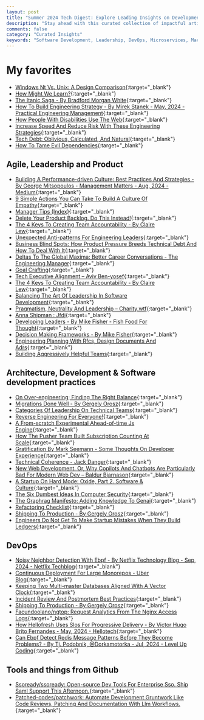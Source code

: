 ```yaml
---
layout: post
title: "Summer 2024 Tech Digest: Explore Leading Insights on Development, Leadership, and Ops"
description: "Stay ahead with this curated collection of impactful articles and resources on software development, insightful leadership practices, and cutting-edge operational strategies. Explore these handpicked reads to optimize your tech skills and knowledge."
comments: false
category: "Curated Insights"
keywords: "Software Development, Leadership, DevOps, Microservices, Machine Learning, Architecture, Kubernetes, Prometheus, Alerting, Security, Agile, Engineering Culture, Team Management, Communication, Design Thinking" 
---
```


<!-- markdownlint-disable MD033 MD020 MD025-->
# My favorites<a name="favorites"></a>

- [Windows Nt Vs. Unix: A Design Comparison](https://blogsystem5.substack.com/p/windows-nt-vs-unix-design?_bhlid=7cb1df6964c16a47de85474cecba33ebe47b0a65){:target="_blank"}
- [How Might We Learn?](https://andymatuschak.org/hmwl/){:target="_blank"}
- [The Itanic Saga - By Bradford Morgan White](https://www.abortretry.fail/p/the-itanic-saga){:target="_blank"}
- [How To Build Engineering Strategy - By Mirek Stanek - May, 2024 - Practical Engineering Management](https://blog.practicalengineering.management/how-to-build-engineering-strategy-42e464018177){:target="_blank"}
- [How People With Disabilities Use The Web](https://www.w3.org/WAI/people-use-web/){:target="_blank"}
- [Increase Speed And Reduce Risk With These Engineering Strategies](https://leaddev.com/process/increase-speed-and-reduce-risk-these-engineering-strategies){:target="_blank"}
- [Tech Debt: Oblivious, Calculated, And Natural](https://blog.holub.com/p/tech-debt-oblivious-calculated-and?r=2cl93o){:target="_blank"}
- [How To Tame Evil Dependencies](https://www.thoughtworks.com/insights/articles/how-to-tame-evil-dependencies?ref=techmanagerweekly.com&_bhlid=378859fba49f99adb15e8ee7039a79f6dbdd8820){:target="_blank"}

## Agile, Leadership and Product<a name="agile"></a>

- [Building A Performance-driven Culture: Best Practices And Strategies - By George Mitsopoulos - Management Matters - Aug, 2024 - Medium](https://medium.com/management-matters/building-a-performance-driven-culture-best-practices-and-strategies-c65cf8fd0b73){:target="_blank"}
- [9 Simple Actions You Can Take To Build A Culture Of Empathy](https://www.scarletink.com/p/9-simple-actions-build-culture-empathy?ref=techmanagerweekly.com){:target="_blank"}
- [Manager Tips (Index)](https://blogs.newardassociates.com/manager-tips/){:target="_blank"}
- [Delete Your Product Backlog. Do This Instead!](https://startuphustlenews.com/p/delete-your-backlog-product-planning){:target="_blank"}
- [The 4 Keys To Creating Team Accountability - By Claire Lew](https://newsletter.canopy.is/p/the-4-keys-to-creating-team-accountability){:target="_blank"}
- [Unexpected Anti-patterns For Engineering Leaders](https://review.firstround.com/unexpected-anti-patterns-for-engineering-leaders-lessons-from-stripe-uber-carta/){:target="_blank"}
- [Business Blind Spots: How Product Pressure Breeds Technical Debt And How To Deal With It](https://levelup.gitconnected.com/business-blind-spots-how-product-pressure-breeds-technical-debt-and-how-to-deal-with-it-6c023f1205b1){:target="_blank"}
- [Deltas To The Global Maxima: Better Career Conversations - The Engineering Manager](https://www.theengineeringmanager.com/growth/deltas-to-the-global-maxima-better-career-conversations/){:target="_blank"}
- [Goal Crafting](https://www.subbu.org/articles/2024/goal-crafting/){:target="_blank"}
- [Tech Executive Alignment – Aviv Ben-yosef](https://avivbenyosef.com/tech-executive-alignment/?ref=techmanagerweekly.com){:target="_blank"}
- [The 4 Keys To Creating Team Accountability - By Claire Lew](https://newsletter.canopy.is/p/the-4-keys-to-creating-team-accountability){:target="_blank"}
- [Balancing The Art Of Leadership In Software Development](https://www.codertoleader.com/balancing-the-art-of-leadership-in-software-development/){:target="_blank"}
- [Pragmatism, Neutrality And Leadership – Charity.wtf](https://charity.wtf/2024/07/24/pragmatism-neutrality-and-leadership/){:target="_blank"}
- [Anna Shipman : Jfdi](https://www.annashipman.co.uk/jfdi/strategy-for-directors-1.html){:target="_blank"}
- [Developing Leaders - By Mike Fisher - Fish Food For Thought](https://mikefisher.substack.com/p/developing-leaders?publication_id=954313&post_id=145642624&isFreemail=true&r=2hhaa4&triedRedirect=true){:target="_blank"}
- [Decision Making Frameworks - By Mike Fisher](https://mikefisher.substack.com/p/decision-making-frameworks?ref=techmanagerweekly.com){:target="_blank"}
- [Engineering Planning With Rfcs, Design Documents And Adrs](https://newsletter.pragmaticengineer.com/p/rfcs-and-design-docs){:target="_blank"}
- [Building Aggressively Helpful Teams](https://brittonbroderick.com/2024/08/18/building-aggressively-helpful-teams/){:target="_blank"}

## Architecture, Development & Software development practices <a name="development"></a>

- [On Over-engineering; Finding The Right Balance](https://www.16elt.com/2024/09/07/future-proof-code/?_bhlid=684eaf1d61f0ce4a2732e0b8746f17c6e77724f4){:target="_blank"}
- [Migrations Done Well - By Gergely Orosz](https://newsletter.pragmaticengineer.com/p/migrations){:target="_blank"}
- [Categories Of Leadership On Technical Teams](https://www.benkuhn.net/leadcats/#product-manager--tech-lead){:target="_blank"}
- [Reverse Engineering For Everyone!](https://0xinfection.github.io/reversing/){:target="_blank"}
- [A From-scratch Experimental Ahead-of-time Js Engine](https://porffor.dev/){:target="_blank"}
- [How The Pusher Team Built Subscription Counting At Scale](https://pusher.com/blog/how-pusher-team-built-subscription-counting-at-scale/){:target="_blank"}
- [Gratification By Mark Seemann - Some Thoughts On Developer Experience](https://blog.ploeh.dk/2024/05/13/gratification/){:target="_blank"}
- [Technical Coherence - Jack Danger](https://jackdanger.com/technical-coherence/?ref=techmanagerweekly.com){:target="_blank"}
- [New Web Development. Or, Why Copilots And Chatbots Are Particularly Bad For Modern Web Dev – Baldur Bjarnason](https://www.baldurbjarnason.com/2024/new-web-dev/){:target="_blank"}
- [A Startup On Hard Mode: Oxide, Part 2. Software & Culture](https://newsletter.pragmaticengineer.com/p/oxide-part-2){:target="_blank"}
- [The Six Dumbest Ideas In Computer Security](https://www.ranum.com/security/computer_security/editorials/dumb/){:target="_blank"}
- [The Graphrag Manifesto: Adding Knowledge To Genai](https://neo4j.com/blog/graphrag-manifesto/){:target="_blank"}
- [Refactoring Checklist](https://quii.gitbook.io/learn-go-with-tests/testing-fundamentals/refactoring-checklist){:target="_blank"}
- [Shipping To Production - By Gergely Orosz](https://newsletter.pragmaticengineer.com/p/shipping-to-production){:target="_blank"}
- [Engineers Do Not Get To Make Startup Mistakes When They Build Ledgers](https://news.alvaroduran.com/p/engineers-do-not-get-to-make-startup?_bhlid=538f6cd3cee0cfe9b7f96ced134d99358c25c065){:target="_blank"}

## DevOps<a name="devops"></a>

- [Noisy Neighbor Detection With Ebpf - By Netflix Technology Blog - Sep, 2024 - Netflix Techblog](https://netflixtechblog.com/noisy-neighbor-detection-with-ebpf-64b1f4b3bbdd){:target="_blank"}
- [Continuous Deployment For Large Monorepos - Uber Blog](https://www.uber.com/en-AU/blog/continuous-deployment/){:target="_blank"}
- [Keeping Two Multi-master Databases Aligned With A Vector Clock](https://dzone.com/articles/keeping-two-multi-master-dbs-aligned-with-vector-clock){:target="_blank"}
- [Incident Review And Postmortem Best Practices](https://newsletter.pragmaticengineer.com/p/incident-review-best-practices){:target="_blank"}
- [Shipping To Production - By Gergely Orosz](https://newsletter.pragmaticengineer.com/p/shipping-to-production){:target="_blank"}
- [Facundoolano/ngtop: Request Analytics From The Nginx Access Logs](https://github.com/facundoolano/ngtop){:target="_blank"}
- [How Hellofresh Uses Slos For Progressive Delivery - By Victor Hugo Brito Fernandes - May, 2024 - Hellotech](https://engineering.hellofresh.com/how-hellofresh-uses-slos-for-progressive-delivery-5d4b73948222){:target="_blank"}
- [Can Ebpf Detect Redis Message Patterns Before They Become Problems? - By Tj. Podobnik, @Dorkamotorka - Jul, 2024 - Level Up Coding](https://levelup.gitconnected.com/can-ebpf-detect-redis-message-patterns-before-they-become-problems-699e0b5c2371){:target="_blank"}

## Tools and things from Github <a name="tools"></a>

- [Ssoready/ssoready: Open-source Dev Tools For Enterprise Sso. Ship Saml Support This Afternoon.](https://github.com/ssoready/ssoready){:target="_blank"}
- [Patched-codes/patchwork: Automate Development Gruntwork Like Code Reviews, Patching And Documentation With Llm Workflows.](https://github.com/patched-codes/patchwork?tab=readme-ov-file#patchflows){:target="_blank"}
